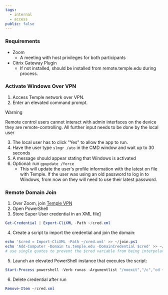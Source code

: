 ```yaml
---
tags:
  - internal
  - access
public: false
---
```

### Requirements

- Zoom
    - A meeting with host privileges for both participants
- Citrix Gateway Plugin
    - If not installed, should be installed from remote.temple.edu during process.

### Activate Windows Over VPN

1. Access Temple network over VPN.
2. Enter an elevated command prompt.

>[!warning] 
>Remote control users cannot interact with admin interfaces on the device they are remote-controlling. All further input needs to be done by the local user

3. The local user has to click "Yes" to allow the app to run.
4. Have the user type `slmgr /ato` in the CMD window and wait up to 30 seconds
5. A message should appear stating that Windows is activated
6. Optional: run `gpupdate /force`
    - This will update the user's profile information with the latest on file with Temple. If the user was using an old password to log in to Windows, from now on they will need to use their latest password.

### Remote Domain Join

1. Over Zoom, join [Temple VPN](https://remote.temple.edu)
2. Open PowerShell
3. Store Super User credential in an XML file[1](#05c65106-bcc7-4367-9d46-59ae6aaec0f1)

```powershell
Get-Credential | Export-CliXML -Path ~/cred.xml
```

4. Create a script to import the credential and join the domain:

```powershell
echo '$cred = Import-CliXML -Path ~/cred.xml' >> ~/join.ps1
echo 'Add-Computer -Domain tu.temple.edu -DomainCredential $cred' >> ~/join.ps1
# use single quotes to prevent the $cred variable from being interpolated
```

5. Launch an elevated PowerShell instance that executes the script:

```powershell
Start-Process powershell -Verb runas -Argumentlist "/noexit","/c","cd ~",".\join.ps1"
```

6. Delete credential after run

```powershell
Remove-Item ~/cred.xml
```